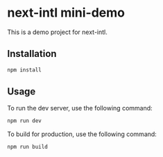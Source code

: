 # next-intl mini-demo

This is a demo project for next-intl.

## Installation

```bash
npm install
```

## Usage

To run the dev server, use the following command:

```bash
npm run dev
```

To build for production, use the following command:

```bash
npm run build
```

